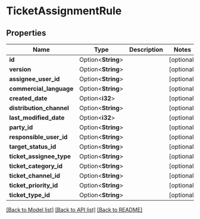 # TicketAssignmentRule

## Properties

Name | Type | Description | Notes
------------ | ------------- | ------------- | -------------
**id** | Option<**String**> |  | [optional]
**version** | Option<**String**> |  | [optional]
**assignee_user_id** | Option<**String**> |  | [optional]
**commercial_language** | Option<**String**> |  | [optional]
**created_date** | Option<**i32**> |  | [optional]
**distribution_channel** | Option<**String**> |  | [optional]
**last_modified_date** | Option<**i32**> |  | [optional]
**party_id** | Option<**String**> |  | [optional]
**responsible_user_id** | Option<**String**> |  | [optional]
**target_status_id** | Option<**String**> |  | [optional]
**ticket_assignee_type** | Option<**String**> |  | [optional]
**ticket_category_id** | Option<**String**> |  | [optional]
**ticket_channel_id** | Option<**String**> |  | [optional]
**ticket_priority_id** | Option<**String**> |  | [optional]
**ticket_type_id** | Option<**String**> |  | [optional]

[[Back to Model list]](../README.md#documentation-for-models) [[Back to API list]](../README.md#documentation-for-api-endpoints) [[Back to README]](../README.md)


